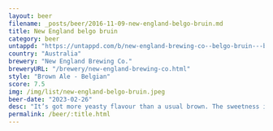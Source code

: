 ```yaml
---
layout: beer
filename: _posts/beer/2016-11-09-new-england-belgo-bruin.md
title: New England belgo bruin
category: beer
untappd: "https://untappd.com/b/new-england-brewing-co--belgo-bruin---brown/5112850"
country: "Australia"
brewery: "New England Brewing Co."
breweryURL: "/brewery/new-england-brewing-co.html"
style: "Brown Ale - Belgian"
score: 7.5
img: /img/list/new-england-belgo-bruin.jpeg
beer-date: "2023-02-26"
desc: "It’s got more yeasty flavour than a usual brown. The sweetness is there but it’s not that strong. Smells a little strange. Overall good"
permalink: /beer/:title.html
---
```


